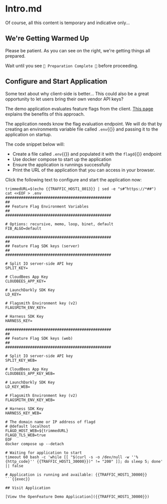 # Intro.md

Of course, all this content is temporary and indicative only...

## We're Getting Warmed Up

Please be patient. As you can see on the right, we're getting things all prepared.

Wait until you see `🎉 Preparation Complete 🎉` before proceeding.

## Configure and Start Application
Some text about why client-side is better...
This could also be a great opportunity to let users bring their own vendor API keys?

The demo application evaluates feature flags from the client. [This page](https://example.com) explains the benefits of this approach.

The application needs know the flag evaluation endpoint. We will do that by creating an environments variable file called `.env`{{}} and passing it to the application on startup.

The code snippet below will:
  - Create a file called `.env`{{}} and populated it with the `flagd`{{}} endpoint
  - Use docker compose to start up the application
  - Ensure the application is runnings successfully
  - Print the URL of the application that you can access in your browser.

Click the following text to configure and start the application now:

```
trimmedURL=$(echo {{TRAFFIC_HOST1_8013}} | sed -e "s#^https://*##")
cat <<EOF > .env
###############################################
##
## Feature Flag Environment Variables
##
###############################################

# Options: recursive, memo, loop, binet, default
FIB_ALGO=default

###############################################
##
## Feature Flag SDK keys (server)
##
###############################################

# Split IO server-side API key
SPLIT_KEY=

# CloudBees App Key
CLOUDBEES_APP_KEY=

# LaunchDarkly SDK Key
LD_KEY=

# Flagsmith Environment key (v2)
FLAGSMITH_ENV_KEY=

# Harness SDK Key
HARNESS_KEY=

###############################################
##
## Feature Flag SDK keys (web)
##
###############################################

# Split IO server-side API key
SPLIT_KEY_WEB=

# CloudBees App Key
CLOUDBEES_APP_KEY_WEB=

# LaunchDarkly SDK Key
LD_KEY_WEB=

# Flagsmith Environment key (v2)
FLAGSMITH_ENV_KEY_WEB=

# Harness SDK Key
HARNESS_KEY_WEB=

# The domain name or IP address of flagd
# @default localhost
FLAGD_HOST_WEB=${trimmedURL}
FLAGD_TLS_WEB=true
EOF
docker compose up --detach

# Waiting for application to start
timeout 60 bash -c 'while [[ "$(curl -s -o /dev/null -w ''%{http_code}'' {{TRAFFIC_HOST1_30000}})" != "200" ]]; do sleep 5; done' || false

# Application is running and available: {{TRAFFIC_HOST1_30000}}
```{{exec}}

## Visit Application

[View the OpenFeature Demo Application]({{TRAFFIC_HOST1_30000}})